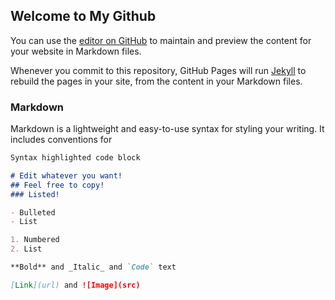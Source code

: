 ## Welcome to My Github 

You can use the [editor on GitHub](https://github.com/Supsource/Motorcycle-Game/edit/gh-pages/index.md) to maintain and preview the content for your website in Markdown files.

Whenever you commit to this repository, GitHub Pages will run [Jekyll](https://jekyllrb.com/) to rebuild the pages in your site, from the content in your Markdown files.

### Markdown

Markdown is a lightweight and easy-to-use syntax for styling your writing. It includes conventions for

```markdown
Syntax highlighted code block

# Edit whatever you want!
## Feel free to copy!
### Listed!

- Bulleted
- List

1. Numbered
2. List

**Bold** and _Italic_ and `Code` text

[Link](url) and ![Image](src)
```

